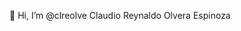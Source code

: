 👋 Hi, I’m @clreolve Claudio Reynaldo Olvera Espinoza

<!---
clreolve/clreolve is a ✨ special ✨ repository because its `README.md` (this file) appears on your GitHub profile.
You can click the Preview link to take a look at your changes.
--->
